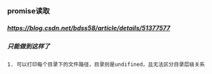 ### promise读取
##### https://blog.csdn.net/bdss58/article/details/51377577 

##### 只能做到这样了
    1. 可以打印每个目录下的文件路径，目录则是undifined，且无法区分目录层级关系



    